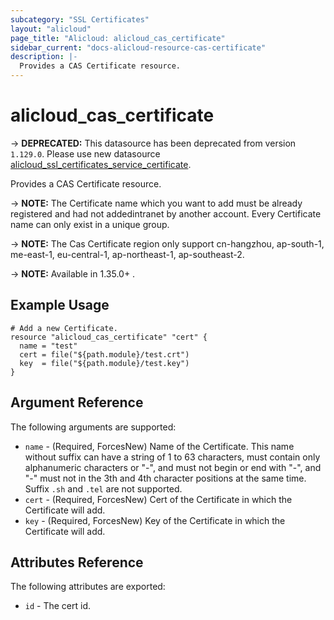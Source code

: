 ```yaml
---
subcategory: "SSL Certificates"
layout: "alicloud"
page_title: "Alicloud: alicloud_cas_certificate"
sidebar_current: "docs-alicloud-resource-cas-certificate"
description: |-
  Provides a CAS Certificate resource.
---
```


# alicloud\_cas\_certificate

-> **DEPRECATED:**  This datasource has been deprecated from version `1.129.0`. Please use new datasource [alicloud_ssl_certificates_service_certificate](https://www.terraform.io/docs/providers/alicloud/r/ssl_certificates_service_certificate.html.markdown).

Provides a CAS Certificate resource.

-> **NOTE:** The Certificate name which you want to add must be already registered and had not addedintranet by another account. Every Certificate name can only exist in a unique group.

-> **NOTE:** The Cas Certificate region only support cn-hangzhou, ap-south-1, me-east-1, eu-central-1, ap-northeast-1, ap-southeast-2.

-> **NOTE:** Available in 1.35.0+ .

## Example Usage

```
# Add a new Certificate.
resource "alicloud_cas_certificate" "cert" {
  name = "test"
  cert = file("${path.module}/test.crt")
  key  = file("${path.module}/test.key")
}
```
## Argument Reference

The following arguments are supported:

* `name` - (Required, ForcesNew) Name of the Certificate. This name without suffix can have a string of 1 to 63 characters, must contain only alphanumeric characters or "-", and must not begin or end with "-", and "-" must not in the 3th and 4th character positions at the same time. Suffix `.sh` and `.tel` are not supported.
* `cert` - (Required, ForcesNew) Cert of the Certificate in which the Certificate will add.
* `key` - (Required, ForcesNew) Key of the Certificate in which the Certificate will add.


## Attributes Reference

The following attributes are exported:

* `id` - The cert id.
